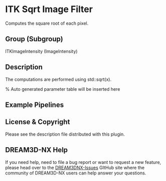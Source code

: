 # ITK Sqrt Image Filter

Computes the square root of each pixel.

## Group (Subgroup)

ITKImageIntensity (ImageIntensity)

## Description

The computations are performed using std::sqrt(x).

% Auto generated parameter table will be inserted here

## Example Pipelines

## License & Copyright

Please see the description file distributed with this plugin.

## DREAM3D-NX Help

If you need help, need to file a bug report or want to request a new feature, please head over to the [DREAM3DNX-Issues](https://github.com/BlueQuartzSoftware/DREAM3DNX-Issues) GItHub site where the community of DREAM3D-NX users can help answer your questions.
